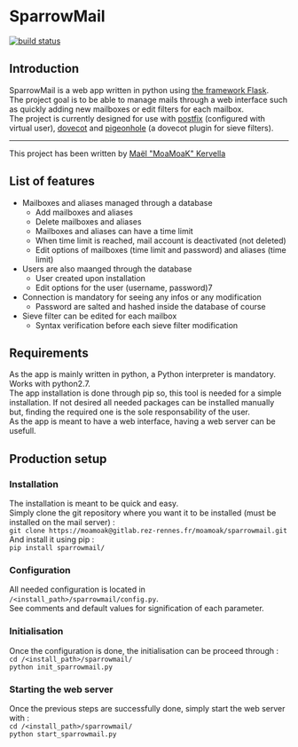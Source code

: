 # SparrowMail

[![build status](https://gitlab.rez-rennes.fr/moamoak/sparrowmail/badges/master/build.svg)](https://gitlab.rez-rennes.fr/moamoak/sparrowmail/commits/master)

## Introduction

SparrowMail is a web app written in python using [the framework Flask](http://flask.pocoo.org).  
The project goal is to be able to manage mails through a web interface such as quickly adding new mailboxes or edit filters for each mailbox.  
The project is currently designed for use with [postfix](http://www.postfix.org/) (configured with virtual user), [dovecot](https://dovecot.org/) and [pigeonhole](https://pigeonhole.dovecot.org/) (a dovecot plugin for sieve filters).

---

This project has been written by [Maël "MoaMoaK" Kervella](https://www.maelkervella.eu)

## List of features

  * Mailboxes and aliases managed through a database
    * Add mailboxes and aliases
    * Delete mailboxes and aliases
    * Mailboxes and aliases can have a time limit
    * When time limit is reached, mail account is deactivated (not deleted)
    * Edit options of mailboxes (time limit and password) and aliases (time limit)
  * Users are also maanged through the database
    * User created upon installation
    * Edit options for the user (username, password)7
  * Connection is mandatory for seeing any infos or any modification
    * Password are salted and hashed inside the database of course
  * Sieve filter can be edited for each mailbox
    * Syntax verification before each sieve filter modification

## Requirements

As the app is mainly written in python, a Python interpreter is mandatory. Works with python2.7.  
The app installation is done through pip so, this tool is needed for a simple installation. If not desired all needed packages can be installed manually but, finding the required one is the sole responsability of the user.  
As the app is meant to have a web interface, having a web server can be usefull.

## Production setup

### Installation

The installation is meant to be quick and easy.  
Simply clone the git repository where you want it to be installed (must be installed on the mail server) :  
`git clone https://moamoak@gitlab.rez-rennes.fr/moamoak/sparrowmail.git`  
And install it using pip :  
`pip install sparrowmail/`

### Configuration

All needed configuration is located in `/<install_path>/sparrowmail/config.py`.  
See comments and default values for signification of each parameter.

### Initialisation

Once the configuration is done, the initialisation can be proceed through :  
`cd /<install_path>/sparrowmail/`  
`python init_sparrowmail.py`

### Starting the web server

Once the previous steps are successfully done, simply start the web server with :  
`cd /<install_path>/sparrowmail/`  
`python start_sparrowmail.py`

